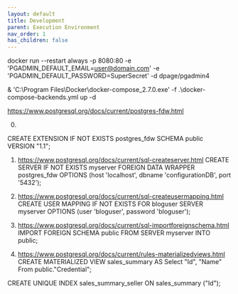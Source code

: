 ```yaml
---
layout: default
title: Development
parent: Execution Environment
nav_order: 1
has_children: false
---
```


docker run --restart always -p 8080:80 -e 'PGADMIN_DEFAULT_EMAIL=user@domain.com' -e 'PGADMIN_DEFAULT_PASSWORD=SuperSecret' -d dpage/pgadmin4


& 'C:\Program Files\Docker\docker-compose_2.7.0.exe' -f .\docker-compose-backends.yml up -d


https://www.postgresql.org/docs/current/postgres-fdw.html

0)
CREATE EXTENSION IF NOT EXISTS postgres_fdw
    SCHEMA public
    VERSION "1.1";

1) https://www.postgresql.org/docs/current/sql-createserver.html
CREATE SERVER IF NOT EXISTS myserver FOREIGN DATA WRAPPER postgres_fdw OPTIONS (host 'localhost', dbname 'configurationDB', port '5432');

2) https://www.postgresql.org/docs/current/sql-createusermapping.html
CREATE USER MAPPING IF NOT EXISTS FOR bloguser SERVER myserver OPTIONS (user 'bloguser', password 'bloguser');

3) https://www.postgresql.org/docs/current/sql-importforeignschema.html
IMPORT FOREIGN SCHEMA public
    FROM SERVER myserver INTO public;

4) https://www.postgresql.org/docs/current/rules-materializedviews.html
CREATE MATERIALIZED VIEW sales_summary AS
Select
	"Id",
	"Name"
From public."Credential";

CREATE UNIQUE INDEX sales_summary_seller
  ON sales_summary ("Id");

